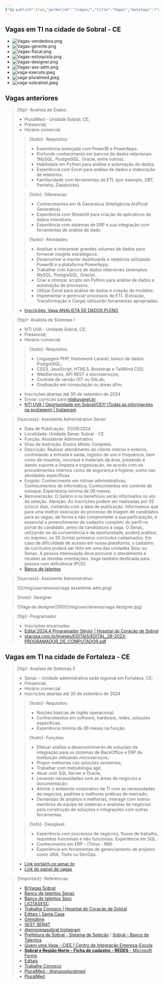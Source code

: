 ```yaml
---
{"dg-publish":true,"permalink":"/vagas/","title":"Vagas","metatags":{"description":"Oportunidades em emprego"},"contentClasses":"img-zoom cards","tags":["vagas"],"noteIcon":2,"updated":"2025-06-05T14:11:51.923-03:00"}
---
```



## Vagas em TI na cidade de Sobral - CE

- ![Vagas-vendedora.png](/img/user/anexos/vagas/Vagas-vendedora.png)
- ![Vagas-gerente.png](/img/user/anexos/vagas/Vagas-gerente.png)
- ![Vagas-fiscal.png](/img/user/anexos/vagas/Vagas-fiscal.png)
- ![Vagas-estoquista.png](/img/user/anexos/vagas/Vagas-estoquista.png)
- ![Vagas-designer.png](/img/user/anexos/vagas/Vagas-designer.png)
- ![Vagas-ass-adm.png](/img/user/anexos/vagas/Vagas-ass-adm.png) 
- ![vaga-execute.jpeg](/img/user/anexos/vagas/vaga-execute.jpeg)
- ![vaga-pluralmed.jpeg](/img/user/anexos/vagas/vaga-pluralmed.jpeg)
- ![vaga-sobralnet.jpeg](/img/user/anexos/vagas/vaga-sobralnet.jpeg)

## Vagas anteriores

> [!tip]- Analista de Dados
> - PluralMed - Unidade Sobral, CE;
> - Presencial;
> - Horário comercial
>
>> [!todo]- Requisitos: 
>> - Experiência avançada com PowerBI e PowerApps. 
>> - Profundo conhecimento em bancos de dados relacionais (MySQL, PostgreSQL, Oracle, entre outros).  
>> - Habilidade em Python para análise e automação de dados.
>> - Experiência com Excel para análise de dados e elaboração de relatórios.  
>> - Familiaridade com ferramentas de ETL (por exemplo, DBT, Pentaho, Databricks).
>
>> [!info]- Diferencial:
>> - Conhecimentos em IA Generativa (Inteligência Artificial Generativa).  
>> - Experiência com Streamlit para criação de aplicativos de dados interativos.  
>> - Experiência com sistemas de ERP e sua integração com ferramentas de análise de dado
>
>> [!todo]- Atividades:
>> - Analisar e interpretar grandes volumes de dados para fornecer insights estratégicos.  
>> - Desenvolver e manter dashboards e relatórios utilizando PowerBI e a plataforma PowerApps.  
>> - Trabalhar com bancos de dados relacionais (exemplos: MySQL, PostgreSQL, Oracle).  
>> - Criar e otimizar scripts em Python para análise de dados e automação de processos.  
>> - Utilizar Excel para análise de dados e criação de modelos.  
>> - Implementar e gerenciar processos de ETL (Extração, Transformação e Carga) utilizando ferramentas apropriadas.
>
> - [Inscrições: Vaga ANALISTA DE DADOS PLENO](https://pluralmed.vagas.solides.com.br/vaga/475756)

> [!tip]+ Analista de Sistemas I
> - NTI UVA - Unidade Sobral, CE;
> - Presencial;
> - Horário comercial
>> [!todo]- Requisitos: 
>> - Linguagem PHP, framework Laravel,  banco de dados PostgreSQL;
>> - CSS3, JavaScript, HTML5, Bootstrap e TailWind CSS;
>> - WebServices, API REST e microserviços;
>> - Controle de versão GIT ou GitLab;
>> - Graduação em computação ou áreas afim;
>
> - Inscrições abertas até 30 de setembro de 2024
> - Enviar currículo para <nti@uvanet.br>
> - [NTI UVA | Oportunidade em Sobral/CE!!! (Todas as informações na postagem) | Instagram](https://www.instagram.com/p/C__2jCYO8b3/?igsh=eHgwNTk4amMwc3J2) 

> [!success]- Assistente Administrativo Senac
> 
> - Data de Publicação:  01/08/2024
> - Localidade: Unidade Senac Sobral - CE
> - Função: Assistente Administrativo
> - Grau de Instrução: Ensino Médio Completo.
> - Descrição: Realizar atendimento do cliente interno e externo, controlando a entrada e saída, registro de uso e frequência, bem como de insumos, recursos e materiais da área, prezando e dando suporte a limpeza e organização, de acordo com os procedimentos internos como de segurança e higiene, como nas atividades específicas.
> - Exigido: Conhecimento em rotinas administrativas; Conhecimentos de informática; Conhecimentos em controle de estoque; Experiencia mínima de 06 meses;
> - Remuneração: O Salário e os benefícios serão informados no ato da seleção. Atenção: As inscrições podem ser realizadas por 05 (cinco) dias, contando com a data de publicação. Informamos que para uma melhor execução do processo de triagem de candidatos para as vagas, de forma a não comprometer a sua participação, é essencial o preenchimento do cadastro completo do perfil no portal do candidato, antes da candidatura à vaga. O Senac, utilizando-se da conveniência e da oportunidade, poderá analisar, no máximo, os 30 (trinta) primeiros currículos cadastrados. Em caso de dificuldade de acesso em nossa plataforma, o cadastro de currículos poderá ser feito em uma das unidades Sesc ou Senac. A pessoa interessada deve procurar o atendimento e receber as devidas orientações. Vaga também destinada para pessoa com deficiência (PCD).
> - [Banco de talentos](https://portalrh.ce.senac.br/FrameHTML/RM/Rhu-BancoTalentos/#/RM/Rhu-BancoTalentos/painelVagas/detalhesVaga/questionarios?codColigada=1&codSelecao=11852&codVaga=1)

> [!success]- Assistente Administrativo
> 
> ![](/img/user/anexos/vaga assistente adm.png)

> [!note]- Designer
>
> ![Vaga de designer|300](/img/user/anexos/vaga designer.jpg)

> [!tip]- Programador 
> 
> - Inscrições encerradas
> - [Edital 2024.4 Programador Sênior | Hospital do Coração de Sobral](https://hcsobral.com.br/?p=2548)
> - [stacasa.com.br/images/EDITAIS/EDITAL\_28-2023-PROGRAMADOR\_DE\_COMPUTADOR.pdf](https://stacasa.com.br/images/EDITAIS/EDITAL_28-2023-PROGRAMADOR_DE_COMPUTADOR.pdf)

## Vagas em TI na cidade de Fortaleza - CE

> [!tip]- Analista de Sistemas II
> - Senac - Unidade administrativa sede regional em Fortaleza, CE;
> - Presencial;
> - Horário comercial
> - Inscrições abertas até 30 de setembro de 2024
> 
>> [!todo]- Requisitos: 
>> - Noções básicas de inglês operacional;
>> - Conhecimentos em software, hardware, redes, soluções específicas; 
>> - Experiência mínima de 06 meses na função.
>
>> [!todo]- Funções:
>> - Efetuar análise e desenvolvimento de soluções de integração para os sistemas de BackOffice e ERP da instituição utilizando microserviços;
>> - Propor melhorias nas soluções existentes;
>> - Trabalhar com metodologia ágil;
>> - Atuar com SQL Server e Oracle;
>> - Levantar necessidades com as áreas de negócios e documentação;
>> - Alinhar o ambiente corporativo de TI com as necessidades de negócios, padrões e melhores práticas de mercado;
>> - Demandas de projetos e melhorias, interagir com outros membros da equipe de sistemas e analistas de negócios para construção de soluções e integrações com outras ferramentas.
>
>> [!info]- Desejável:
>> - Experiência com processos de negócios, fluxos de trabalho, requisitos funcionais e não funcionais. Experiência em SQL.
>> - Conhecimento em ERP - (Totvs - RM).
>> - Experiência em ferramentas de gerenciamento de projetos como JIRA, Trello ou DevOps.
> - [Link portalrh.ce.senac.br](https://portalrh.ce.senac.br/FrameHTML/RM/Rhu-BancoTalentos/#/RM/Rhu-BancoTalentos/painelVagas/detalhesVaga/questionarios?codColigada=1&codSelecao=11871&codVaga=1)
> - [Link do painel de vagas](https://portalrh.ce.senac.br/FrameHTML/RM/Rhu-BancoTalentos/#/RM/Rhu-BancoTalentos/painelVagas/lista)

> [!important]- Referências
> - [BrVagas Sobral](https://brvagas.com.br/sobral/)
> - [Banco de talentos Senac](https://portalrh.ce.senac.br/FrameHTML/RM/Rhu-BancoTalentos/#/RM/Rhu-BancoTalentos/painelVagas/lista)
> - [Banco de talentos Sesc](https://portalrh.sesc-ce.com.br/FrameHTML/RM/Rhu-BancoTalentos/#/RM/Rhu-BancoTalentos/home)
> - [LICITASESC](https://sistemas.sesc-ce.com.br/LICITASESC/download/licitacaoView.seam;jsessionid=889365DFCE999B8A4F3D636DC25ABBA8?licitacaoId=5710&dataModelSelection=item%3AlistaLicitacoes%5B2%5D)
> - [Trabalhe Conosco | Hospital do Coração de Sobral](https://hcsobral.com.br/?page_id=1315)
> - [Editais | Santa Casa](https://stacasa.com.br/index.php/trabalheconosco/editais-e-seleoes)
> - [Grendene](https://facapartegrendene.gupy.io/)
> - [SEST SENAT](https://www.sestsenat.org.br/trabalhe-conosco#vagas)
> - [@empregasobral Instagram](https://www.instagram.com/empregasobral/)
> - [Prefeitura de Sobral - Sistema de Seleção](https://selecao.sobral.ce.gov.br/) | [Sobral - Banco de Talentos](https://bancodetalentos.sobral.ce.gov.br/curriculo/)
> - [Quero uma Vaga - CIEE | Centro de Integração Empresa-Escola](https://portal.ciee.org.br/quero-uma-vaga/)
> - [**Sobral e Região Norte - Ficha de cadastro - REDES** - Microsoft Forms](https://forms.office.com/pages/responsepage.aspx?id=S6miCkPigUmVy0-TwhSrpaSY9nL0Zf1ApDP3RJRhQJ5UNkNaR1BZTDNPOVZVT1REVFcxMkwxOTVQOS4u)
> - [Editais](https://www.stacasa.com.br/index.php/trabalheconosco/editais-e-seleoes)
> - [Trabalhe Conosco](https://www.execute.com.br/content/5-trabalhe-conosco)
> - [PluralMed - @grupopluralmed](https://www.instagram.com/grupopluralmed/)
> - [PluralMed](https://www.pluralmed.com.br/src/pages/selecoes/selecoes.html)
